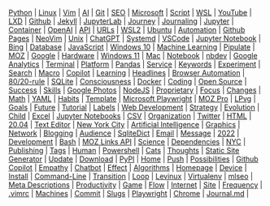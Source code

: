
[Python](/python/) | [Linux](/linux/) | [Vim](/vim/) | [AI](/ai/) | [Git](/git/) | 
[SEO](/seo/) | [Microsoft](/microsoft/) | [Script](/script/) | [WSL](/wsl/) | [YouTube](/youtube/) | 
[LXD](/lxd/) | [Github](/github/) | [Jekyll](/jekyll/) | [JupyterLab](/jupyterlab/) | [Journey](/journey/) | 
[Journaling](/journaling/) | [Jupyter](/jupyter/) | [Container](/container/) | [OpenAI](/openai/) | [API](/api/) | 
[URLs](/url/) | [WSL2](/wsl2/) | [Ubuntu](/ubuntu/) | [Automation](/automation/) | [Github Pages](/github-pages/) | 
[NeoVim](/neovim/) | [Unix](/unix/) | [ChatGPT](/chatgpt/) | [Systemd](/systemd/) | [VSCode](/vscode/) | 
[Jupyter Notebook](/jupyter-notebook/) | [Bing](/bing/) | [Database](/database/) | [JavaScript](/javascript/) | [Windows 10](/windows-10/) | 
[Machine Learning](/machine-learning/) | [Pipulate](/pipulate/) | [MOZ](/moz/) | [Google](/google/) | [Hardware](/hardware/) | 
[Windows 11](/windows-11/) | [Mac](/mac/) | [Notebook](/notebook/) | [nbdev](/nbdev/) | [Google Analytics](/google-analytics/) | 
[Terminal](/terminal/) | [Platform](/platform/) | [Pandas](/panda/) | [Service](/service/) | [Keywords](/keywords/) | 
[Experiment](/experiment/) | [Search](/search/) | [Macro](/macro/) | [Copilot](/copilot/) | [Learning](/learning/) | 
[Headlines](/headline/) | [Browser Automation](/browser-automation/) | [80/20-rule](/80-20-rule/) | [SQLite](/sqlite/) | [Consciousness](/consciousness/) | 
[Docker](/docker/) | [Coding](/coding/) | [Open Source](/open-source/) | [Success](/success/) | [Skills](/skill/) | 
[Google Photos](/google-photos/) | [NodeJS](/nodejs/) | [Proprietary](/proprietary/) | [Focus](/focus/) | [Changes](/change/) | 
[Math](/math/) | [YAML](/yaml/) | [Habits](/habit/) | [Template](/template/) | [Microsoft Playwright](/microsoft-playwright/) | 
[MOZ Pro](/moz-pro/) | [LPvg](/lpvg/) | [Goals](/goal/) | [Future](/future/) | [Tutorial](/tutorial/) | 
[Labels](/label/) | [Web Development](/web-development/) | [Strategy](/strategy/) | [Evolution](/evolution/) | [Child](/child/) | 
[Excel](/excel/) | [Jupyter Notebooks](/jupyter-notebooks/) | [CSV](/csv/) | [Organization](/organization/) | [Twitter](/twitter/) | 
[HTML](/html/) | [20.04](/20-04/) | [Text Editor](/text-editor/) | [New York City](/new-york-city/) | [Artificial Intelligence](/artificial-intelligence/) | 
[Graphics](/graphic/) | [Network](/network/) | [Blogging](/blogging/) | [Audience](/audience/) | [SqliteDict](/sqlitedict/) | 
[Email](/email/) | [Message](/message/) | [2022](/2022/) | [Development](/development/) | [Bash](/bash/) | 
[MOZ Links API](/moz-links-api/) | [Science](/science/) | [Dependencies](/dependency/) | [NYC](/nyc/) | [Publishing](/publishing/) | 
[Tags](/tag/) | [Human](/human/) | [Powershell](/powershell/) | [Cats](/cat/) | [Thoughts](/thought/) | 
[Static Site Generator](/static-site-generator/) | [Update](/update/) | [Download](/download/) | [PyPI](/pypi/) | [Home](/home/) | 
[Push](/push/) | [Possibilities](/possibility/) | [Github Copilot](/github-copilot/) | [Empathy](/empathy/) | [Chatbot](/chatbot/) | 
[Effect](/effect/) | [Algorithms](/algorithm/) | [Homepage](/homepage/) | [Device](/device/) | [Install](/install/) | 
[Command-Line](/command-line/) | [Transition](/transition/) | [Loop](/loop/) | [Levinux](/levinux/) | [Virtualenv](/virtualenv/) | 
[mlseo](/mlseo/) | [Meta Descriptions](/meta-descriptions/) | [Productivity](/productivity/) | [Game](/game/) | [Flow](/flow/) | 
[Internet](/internet/) | [Site](/site/) | [Frequency](/frequency/) | [.vimrc](/vimrc/) | [Machines](/machine/) | 
[Commit](/commit/) | [Slugs](/slug/) | [Playwright](/playwright/) | [Chrome](/chrome/) | [Journal.md](/journal-md/) | 
